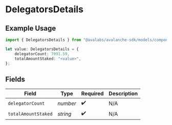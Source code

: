 # DelegatorsDetails

## Example Usage

```typescript
import { DelegatorsDetails } from "@avalabs/avalanche-sdk/models/components";

let value: DelegatorsDetails = {
    delegatorCount: 7991.59,
    totalAmountStaked: "<value>",
};
```

## Fields

| Field               | Type                | Required            | Description         |
| ------------------- | ------------------- | ------------------- | ------------------- |
| `delegatorCount`    | *number*            | :heavy_check_mark:  | N/A                 |
| `totalAmountStaked` | *string*            | :heavy_check_mark:  | N/A                 |